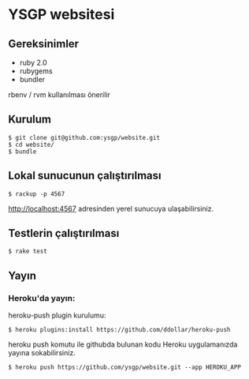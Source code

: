 YSGP websitesi
==============

## Gereksinimler

* ruby 2.0
* rubygems
* bundler

rbenv / rvm kullanılması önerilir

## Kurulum

    $ git clone git@github.com:ysgp/website.git
    $ cd website/
    $ bundle

## Lokal sunucunun çalıştırılması

    $ rackup -p 4567

[http://localhost:4567](http://localhost:4567) adresinden yerel sunucuya
ulaşabilirsiniz.

## Testlerin çalıştırılması

    $ rake test

## Yayın

### Heroku'da yayın:

heroku-push plugin kurulumu:

    $ heroku plugins:install https://github.com/ddollar/heroku-push

heroku push komutu ile githubda bulunan kodu Heroku uygulamanızda yayına sokabilirsiniz.

    $ heroku push https://github.com/ysgp/website.git --app HEROKU_APP
